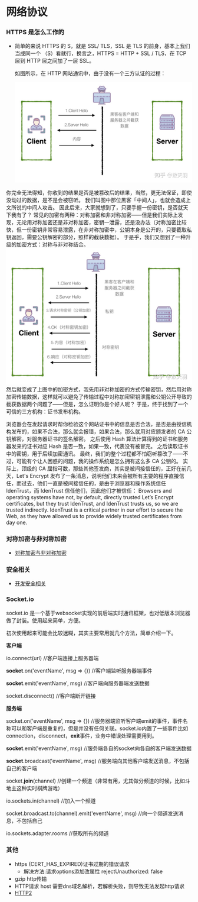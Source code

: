 # 网络协议

### HTTPS 是怎么工作的

* 简单的来说 HTTPS 的 S，就是 SSL/ TLS，SSL 是 TLS 的前身，基本上我们当成同一个 （S）看就行，换言之，HTTPS = HTTP + SSL / TLS，在 TCP 层到 HTTP 层之间加了一层 SSL。

  如图所示，在 HTTP 网站通讯中，由于没有一个三方认证的过程：

  ![avatar](https://raw.githubusercontent.com/mouse123/my-tips/master/image/http.jpg)

你完全无法得知，你收到的结果是否是被篡改后的结果，当然，更无法保证，即使没动过的数据，是不是会被窃听。 我们叫图中那位黑客「中间人」，也就会造成上文所说的中间人攻击。 因此后来，大家就想到了，只要手握一份密钥，是否就天下我有了？ 常见的加密有两种：对称加密和非对称加密——但是我们实际上发现，无论用对称加密还是非对称加密，密钥一泄露，还是没办法（对称加密比较快，但一份密钥非常容易泄露，在非对称加密中，公钥本身是公开的，只要截取私钥返回，需要公钥解密的部分，照样的截获数据）。 于是乎，我们又想到了一种升级的加密方式：对称与非对称结合。 ![avatar](https://raw.githubusercontent.com/mouse123/my-tips/master/image/encrypt%20http.jpg) 然后就变成了上图中的加密方式，我先用非对称加密的方式传输密钥，然后用对称加密传输数据，这样就可以避免了传输过程中对称加密密钥泄露和公钥公开导致的截获数据两个问题了——但是，怎么证明你是个好人呢？ 于是，终于找到了一个可信的三方机构：证书发布机构。

浏览器会在发起请求时帮你检验这个网站证书中的信息是否合法，是否是由授信机构发布的，如果不合法，那么就会报错，如果合法，那么就用对应颁发者的 CA 公钥解密，对服务器证书的签名解密。 之后使用 Hash 算法计算得到的证书和服务器发来的证书对应 Hash 是否一致，如果一致，代表没有被冒充。 之后读取证书中的密钥，用于后续加密通讯。 最终，我们的整个过程都不怕窃听篡改了——不过，可能有个让人困惑的问题，我的操作系统是怎么拥有这么多 CA 公钥的。 实际上，顶级的 CA 屈指可数，那些其他签发商，其实是被间接信任的，正好在前几天，Let's Encrypt 发布了一条消息，说明他们未来会被所有主要的程序直接信任，而过去，他们一直是被间接信任的，是由于浏览器和操作系统信任 IdenTrust，而 IdenTrust 信任他们，因此他们才被信任： Browsers and operating systems have not, by default, directly trusted Let’s Encrypt certificates, but they trust IdenTrust, and IdenTrust trusts us, so we are trusted indirectly. IdenTrust is a critical partner in our effort to secure the Web, as they have allowed us to provide widely trusted certificates from day one.

### 对称加密与非对称加密

* [对称加密与非对称加密](https://www.zhihu.com/question/33645891/answer/57721969)

### 安全相关

* [开发安全相关](https://github.com/FallibleInc/security-guide-for-developers/blob/master/security-checklist.md)

### Socket.io

socket.io 是一个基于websocket实现的前后端实时通讯框架，也对低版本浏览器做了封装。使用起来简单，方便。

初次使用起来可能会比较迷糊，其实主要常用就几个方法，简单介绍一下。

**客户端**

io.connect\(url\) //客户端连接上服务器端

**socket**.on\('eventName', msg =&gt; {}\) //客户端监听服务器端事件

**socket**.emit\('eventName', msg\) //客户端向服务器端发送数据

socket.disconnect\(\) //客户端断开链接

**服务端**

socket.on\('eventName', msg =&gt; {}\) //服务器端监听客户端emit的事件，事件名称可以和客户端是重复的，但是并没有任何关联。socket.io内置了一些事件比如connection，disconnect，**exit**事件，业务中错误处理需要用到。

**socket**.emit\('eventName', msg\) //服务端各自的socket向各自的客户端发送数据

**socket**.broadcast\('eventName', msg\) //服务端向其他客户端发送消息，不包括自己的客户端

socket.**join**\(channel\) //创建一个频道（非常有用，尤其做分频道的时候，比如斗地主这种实时棋牌游戏）

io.sockets.in\(channel\) //加入一个频道

socket.broadcast.to\(channel\).emit\('eventName', msg\) //向一个频道发送消息，不包括自己

io.sockets.adapter.rooms //获取所有的频道

### 其他

* https \(CERT\_HAS\_EXPIRED\)证书过期的错误请求
  * 解决方法:请求options添加改属性 rejectUnauthorized: false
* gzip http传输
* HTTP请求 host 需要dns域名解析，若解析失败，则导致无法发起http请求
* [HTTP2](https://zhuanlan.zhihu.com/p/29609078)

